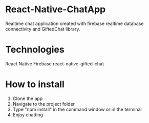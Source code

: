 # React-Native-ChatApp

Realtime chat application created with firebase realtime database connectivity and GiftedChat library.

# Technologies

React Native
Firebase
react-native-gifted-chat

# How to install

1. Clone the app
2. Navigate to the project folder
3. Type "npm install" in the command window or in the terminal
4. Enjoy chatting
